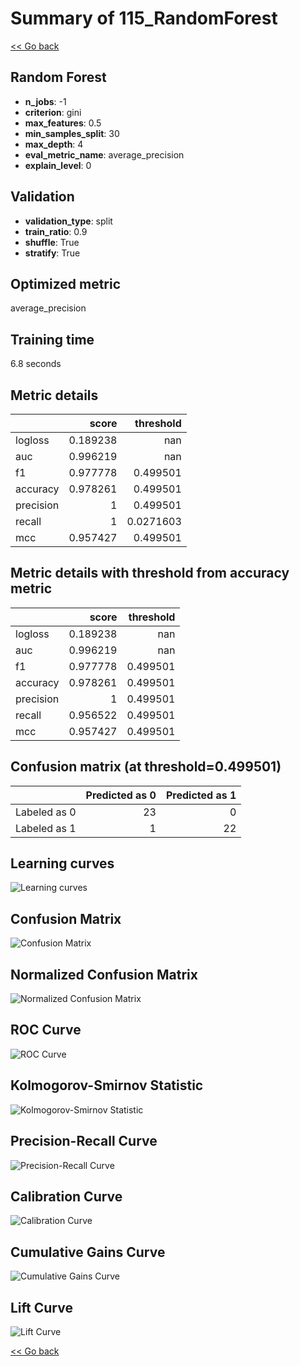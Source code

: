 # Summary of 115_RandomForest

[<< Go back](../README.md)


## Random Forest
- **n_jobs**: -1
- **criterion**: gini
- **max_features**: 0.5
- **min_samples_split**: 30
- **max_depth**: 4
- **eval_metric_name**: average_precision
- **explain_level**: 0

## Validation
 - **validation_type**: split
 - **train_ratio**: 0.9
 - **shuffle**: True
 - **stratify**: True

## Optimized metric
average_precision

## Training time

6.8 seconds

## Metric details
|           |    score |   threshold |
|:----------|---------:|------------:|
| logloss   | 0.189238 | nan         |
| auc       | 0.996219 | nan         |
| f1        | 0.977778 |   0.499501  |
| accuracy  | 0.978261 |   0.499501  |
| precision | 1        |   0.499501  |
| recall    | 1        |   0.0271603 |
| mcc       | 0.957427 |   0.499501  |


## Metric details with threshold from accuracy metric
|           |    score |   threshold |
|:----------|---------:|------------:|
| logloss   | 0.189238 |  nan        |
| auc       | 0.996219 |  nan        |
| f1        | 0.977778 |    0.499501 |
| accuracy  | 0.978261 |    0.499501 |
| precision | 1        |    0.499501 |
| recall    | 0.956522 |    0.499501 |
| mcc       | 0.957427 |    0.499501 |


## Confusion matrix (at threshold=0.499501)
|              |   Predicted as 0 |   Predicted as 1 |
|:-------------|-----------------:|-----------------:|
| Labeled as 0 |               23 |                0 |
| Labeled as 1 |                1 |               22 |

## Learning curves
![Learning curves](learning_curves.png)
## Confusion Matrix

![Confusion Matrix](confusion_matrix.png)


## Normalized Confusion Matrix

![Normalized Confusion Matrix](confusion_matrix_normalized.png)


## ROC Curve

![ROC Curve](roc_curve.png)


## Kolmogorov-Smirnov Statistic

![Kolmogorov-Smirnov Statistic](ks_statistic.png)


## Precision-Recall Curve

![Precision-Recall Curve](precision_recall_curve.png)


## Calibration Curve

![Calibration Curve](calibration_curve_curve.png)


## Cumulative Gains Curve

![Cumulative Gains Curve](cumulative_gains_curve.png)


## Lift Curve

![Lift Curve](lift_curve.png)



[<< Go back](../README.md)

